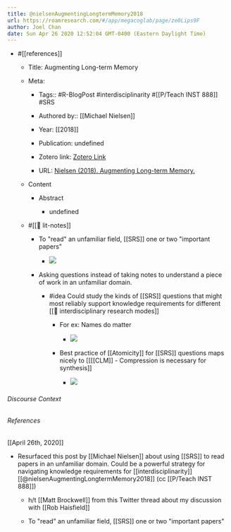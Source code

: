 ```yaml
---
title: @nielsenAugmentingLongtermMemory2018
url: https://roamresearch.com/#/app/megacoglab/page/ze0Lips9F
author: Joel Chan
date: Sun Apr 26 2020 12:52:04 GMT-0400 (Eastern Daylight Time)
---
```


- #[[references]]

    - Title: Augmenting Long-term Memory

    - Meta:

        - Tags:: #R-BlogPost #interdisciplinarity #[[P/Teach INST 888]] #SRS

        - Authored by:: [[Michael Nielsen]]

        - Year: [[2018]]

        - Publication: undefined

        - Zotero link: [Zotero Link](zotero://select/items/1_ABPP2RHI)

        - URL: [Nielsen (2018). Augmenting Long-term Memory.](http://augmentingcognition.com/ltm.html)

    - Content

        - Abstract

            - undefined

    - #[[📝 lit-notes]]

        - To "read" an unfamiliar field, [[SRS]] one or two "important papers"

            - ![](https://firebasestorage.googleapis.com/v0/b/firescript-577a2.appspot.com/o/imgs%2Fapp%2Fmegacoglab%2FuRJ5H_pu0x?alt=media&token=670014ad-835a-4938-8002-cf26c7a2141e)

        - Asking questions instead of taking notes to understand a piece of work in an unfamiliar domain.

            - #idea Could study the kinds of [[SRS]] questions that might most reliably support knowledge requirements for different [[🧱 interdisciplinary research modes]]

                - For ex: Names do matter

                    - ![](https://firebasestorage.googleapis.com/v0/b/firescript-577a2.appspot.com/o/imgs%2Fapp%2Fmegacoglab%2F_jztC6QCM1?alt=media&token=e87bf07d-3adf-4c09-bc4b-b9a8a6b04ad2)

                - Best practice of [[Atomicity]] for [[SRS]] questions maps nicely to [[[[CLM]] - Compression is necessary for synthesis]]

                    - ![](https://firebasestorage.googleapis.com/v0/b/firescript-577a2.appspot.com/o/imgs%2Fapp%2Fmegacoglab%2F-FC5QjypaD?alt=media&token=35fbafc9-5578-4bf9-a8a5-9afc539632c9)

###### Discourse Context



###### References

[[April 26th, 2020]]

- Resurfaced this post by [[Michael Nielsen]] about using [[SRS]] to read papers in an unfamiliar domain. Could be a powerful strategy for navigating knowledge requirements for [[interdisciplinarity]] [[@nielsenAugmentingLongtermMemory2018]] (cc [[P/Teach INST 888]])

    - h/t [[Matt Brockwell]] from this Twitter thread about my discussion with [[Rob Haisfield]]

    - To "read" an unfamiliar field, [[SRS]] one or two "important papers"
